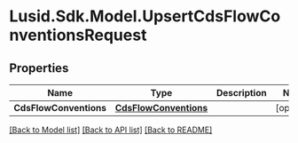 
# Lusid.Sdk.Model.UpsertCdsFlowConventionsRequest

## Properties

Name | Type | Description | Notes
------------ | ------------- | ------------- | -------------
**CdsFlowConventions** | [**CdsFlowConventions**](CdsFlowConventions.md) |  | [optional] 

[[Back to Model list]](../README.md#documentation-for-models)
[[Back to API list]](../README.md#documentation-for-api-endpoints)
[[Back to README]](../README.md)

